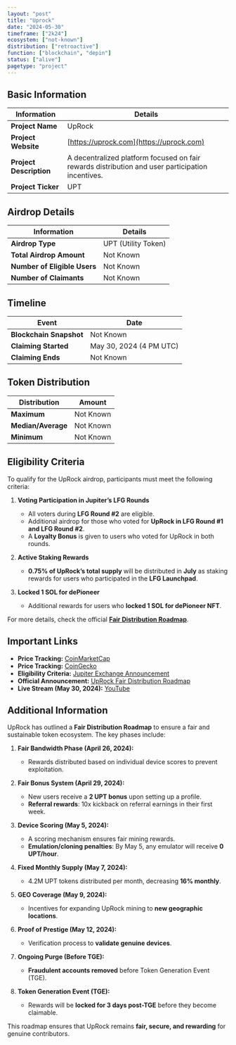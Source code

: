 ```yaml
---
layout: "post"
title: "Uprock"
date: "2024-05-30"
timeframe: ["2k24"]
ecosystem: ["not-known"]
distribution: ["retroactive"]
function: ["blockchain", "depin"]
status: ["alive"]
pagetype: "project"
---
```


## Basic Information

| Information             | Details                                                                                          |
| ----------------------- | ------------------------------------------------------------------------------------------------ |
| **Project Name**        | UpRock                                                                                           |
| **Project Website**     | [https://uprock.com](https://uprock.com)                                                         |
| **Project Description** | A decentralized platform focused on fair rewards distribution and user participation incentives. |
| **Project Ticker**      | UPT                                                                                              |

## Airdrop Details

| Information                  | Details             |
| ---------------------------- | ------------------- |
| **Airdrop Type**             | UPT (Utility Token) |
| **Total Airdrop Amount**     | Not Known           |
| **Number of Eligible Users** | Not Known           |
| **Number of Claimants**      | Not Known           |

## Timeline

| Event                   | Date                    |
| ----------------------- | ----------------------- |
| **Blockchain Snapshot** | Not Known               |
| **Claiming Started**    | May 30, 2024 (4 PM UTC) |
| **Claiming Ends**       | Not Known               |

## Token Distribution

| Distribution       | Amount    |
| ------------------ | --------- |
| **Maximum**        | Not Known |
| **Median/Average** | Not Known |
| **Minimum**        | Not Known |

## Eligibility Criteria

To qualify for the UpRock airdrop, participants must meet the following criteria:

1. **Voting Participation in Jupiter’s LFG Rounds**

   - All voters during **LFG Round #2** are eligible.
   - Additional airdrop for those who voted for **UpRock in LFG Round #1 and LFG Round #2**.
   - A **Loyalty Bonus** is given to users who voted for UpRock in both rounds.

2. **Active Staking Rewards**

   - **0.75% of UpRock’s total supply** will be distributed in **July** as staking rewards for users who participated in the **LFG Launchpad**.

3. **Locked 1 SOL for dePioneer**
   - Additional rewards for users who **locked 1 SOL for dePioneer NFT**.

For more details, check the official **[Fair Distribution Roadmap](https://uprock.com/blog/fair-distribution-roadmap)**.

## Important Links

- **Price Tracking:** [CoinMarketCap](https://coinmarketcap.com/currencies/uprock)
- **Price Tracking:** [CoinGecko](https://www.coingecko.com/en/coins/uprock)
- **Eligibility Criteria:** [Jupiter Exchange Announcement](https://x.com/JupiterExchange/status/1795136230797213904)
- **Official Announcement:** [UpRock Fair Distribution Roadmap](https://uprock.com/blog/fair-distribution-roadmap)
- **Live Stream (May 30, 2024):** [YouTube](http://youtube.com/@uprockcom)

## Additional Information

UpRock has outlined a **Fair Distribution Roadmap** to ensure a fair and sustainable token ecosystem. The key phases include:

1. **Fair Bandwidth Phase (April 26, 2024):**

   - Rewards distributed based on individual device scores to prevent exploitation.

2. **Fair Bonus System (April 29, 2024):**

   - New users receive a **2 UPT bonus** upon setting up a profile.
   - **Referral rewards**: 10x kickback on referral earnings in their first week.

3. **Device Scoring (May 5, 2024):**

   - A scoring mechanism ensures fair mining rewards.
   - **Emulation/cloning penalties**: By May 5, any emulator will receive **0 UPT/hour**.

4. **Fixed Monthly Supply (May 7, 2024):**

   - 4.2M UPT tokens distributed per month, decreasing **16% monthly**.

5. **GEO Coverage (May 9, 2024):**

   - Incentives for expanding UpRock mining to **new geographic locations**.

6. **Proof of Prestige (May 12, 2024):**

   - Verification process to **validate genuine devices**.

7. **Ongoing Purge (Before TGE):**

   - **Fraudulent accounts removed** before Token Generation Event (TGE).

8. **Token Generation Event (TGE):**
   - Rewards will be **locked for 3 days post-TGE** before they become claimable.

This roadmap ensures that UpRock remains **fair, secure, and rewarding** for genuine contributors.